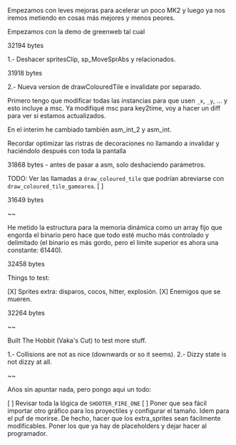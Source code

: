 Empezamos con leves mejoras para acelerar un poco MK2 y luego ya nos iremos metiendo en cosas más mejores y menos peores.

Empezamos con la demo de greenweb tal cual

32194 bytes

1.- Deshacer spritesClip, sp_MoveSprAbs y relacionados.

31918 bytes

2.- Nueva version de drawColouredTile e invalidate por separado.

Primero tengo que modificar todas las instancias para que usen `_x`, `_y`, ... y esto incluye a msc. Ya modifiqué msc para key2time, voy a hacer un diff para ver si estamos actualizados.

En el interim he cambiado también asm_int_2 y asm_int.

Recordar optimizar las ristras de decoraciones no llamando a invalidar y haciéndolo después con toda la pantalla

31868 bytes - antes de pasar a asm, solo deshaciendo parámetros.

TODO: Ver las llamadas a `draw_coloured_tile` que podrían abreviarse con `draw_coloured_tile_gamearea`. [ ]

31649 bytes

~~

He metido la estructura para la memoria dinámica como un array fijo que engorda el binario pero hace que todo esté mucho más controlado y delimitado (el binario es más gordo, pero el limite superior es ahora una constante: 61440).

32458 bytes

Things to test:

[X] Sprites extra: disparos, cocos, hitter, explosión.
[X] Enemigos que se mueren.

32264 bytes

~~

Built The Hobbit (Vaka's Cut) to test more stuff.

1.- Collisions are not as nice (downwards or so it seems).
2.- Dizzy state is not dizzy at all.

~~

Años sin apuntar nada, pero pongo aqui un todo:

[ ] Revisar toda la lógica de `SHOOTER_FIRE_ONE`
[ ] Poner que sea fácil importar otro gráfico para los proyectiles y configurar el tamaño. Idem para el puf de morirse. De hecho, hacer que los extra_sprites sean fácilmente modificables. Poner los que ya hay de placeholders y dejar hacer al programador.
